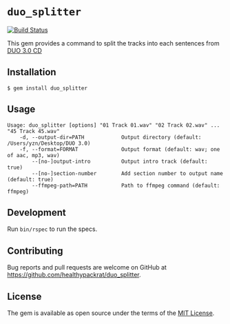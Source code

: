 # `duo_splitter`

[![Build Status](https://travis-ci.org/healthypackrat/duo_splitter.svg?branch=master)](https://travis-ci.org/healthypackrat/duo_splitter)

This gem provides a command to split the tracks into each sentences from [DUO 3.0 CD](https://www.amazon.co.jp/dp/4900790079)

## Installation

```
$ gem install duo_splitter
```

## Usage

```
Usage: duo_splitter [options] "01 Track 01.wav" "02 Track 02.wav" ... "45 Track 45.wav"
    -d, --output-dir=PATH            Output directory (default: /Users/yzn/Desktop/DUO 3.0)
    -f, --format=FORMAT              Output format (default: wav; one of aac, mp3, wav)
        --[no-]output-intro          Output intro track (default: true)
        --[no-]section-number        Add section number to output name (default: true)
        --ffmpeg-path=PATH           Path to ffmpeg command (default: ffmpeg)
```

## Development

Run `bin/rspec` to run the specs.

## Contributing

Bug reports and pull requests are welcome on GitHub at <https://github.com/healthypackrat/duo_splitter>.

## License

The gem is available as open source under the terms of the [MIT License](https://opensource.org/licenses/MIT).
